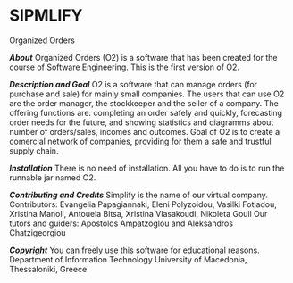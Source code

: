 # SIPMLIFY
Organized Orders

***About***
Organized Orders (O2) is a software that has been created for the course of Software Engineering.
This is the first version of O2. 

***Description and Goal***
O2 is a software that can manage orders (for purchase and sale) for mainly small companies.
The users that can use O2 are the order manager, the stockkeeper and the seller of a company.
The offering functions are: completing an order safely and quickly, forecasting order needs for 
the future, and showing statistics and diagramms about number of orders/sales, incomes and outcomes.
Goal of O2 is to create a comercial network of companies, providing for them a safe and trustful supply chain.

***Installation***
There is no need of installation. All you have to do is to run the runnable jar named O2.

***Contributing and Credits***
Simplify is the name of our virtual company.
Contributors: Evangelia Papagiannaki, Eleni Polyzoidou, Vasilki Fotiadou, Xristina Manoli, 
		Antouela Bitsa, Xristina Vlasakoudi, Nikoleta Gouli
Our tutors and guiders: Apostolos Ampatzoglou and Aleksandros Chatzigeorgiou

***Copyright***
You can freely use this software for educational reasons.
Department of Information Technology
University of Macedonia, Thessaloniki, Greece

